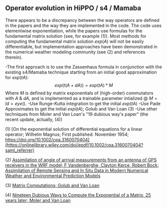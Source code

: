 ## Operator evolution in HiPPO / s4 / Mamaba

There appears to be a discrepancy between the way operators are defined in the papers and the way they are implemented in the code.  The code uses elementwise exponentiation, while the papers use formulas for the fundamental matrix solution (see, for example (1)).  Most methods for computing the fundamental matrix solution $exp(A)$ will not be easily differentiable, but implementation approaches have been demonstrated in the numerical weather modeling community (see (2) and references therein).

-The first approach is to use the Zassenhaus formula in conjunction with the existing s4/Mamaba technique starting from an initial good approximation for $exp(tA)$:
$$exp(t(A + dA)) = exp(tA) * M $$
Where $M$ is defined by matrix exponentials of (high-order) commutators with $A$ & $dA$, and is implemented as a trainable parameter intialized @ $M = Id = eye()$. 
-Use Runge-Kutta integration to get the initial $exp(tA)$
-Use Pade Approximates to get the initial $exp(tA)$; Golub and Van Loan (3)
-Use other techniques from Moler and Van Loan's "19 dubious way's paper" (the recent update, actually, (4))


(1) [On the exponential solution of differential equations for a linear operator; Wilhelm Magnus;
First published: November 1954; https://doi.org/10.1002/cpa.3160070404](https://onlinelibrary.wiley.com/doi/epdf/10.1002/cpa.3160070404?saml_referrer)

(2) [Assimilation of angle of arrival measurements from an antenna of GPS receivers in the WRF model; F Vandenberghe, Clayton Kerce, Robert Bock; Assimilation of Remote Sensing and In Situ Data in Modern Numerical Weather and Environmental Prediction Models]( https://www.researchgate.net/profile/Francois-Vandenberghe/publication/252405077_Assimilation_of_angle_of_arrival_measurements_from_an_antenna_of_GPS_receivers_in_the_WRF_model_-_art_no_66850A/links/54ffad7e0cf2741b69f943d6/Assimilation-of-angle-of-arrival-measurements-from-an-antenna-of-GPS-receivers-in-the-WRF-model-art-no-66850A.pdf)

(3) [Matrix Computations; Golub and Van Loan](https://epubs.siam.org/doi/book/10.1137/1.9781421407944)

(4) [Nineteen Dubious Ways to Compute the Exponential of a Matrix, 25 years later; Moler and Van Loan](https://epubs.siam.org/doi/10.1137/S00361445024180)
